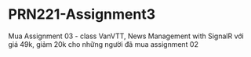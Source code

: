 # PRN221-Assignment3
Mua Assignment 03 - class VanVTT, News Management with SignalR với giá 49k, giảm 20k cho những người đã mua assignment 02
